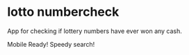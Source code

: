 # lotto numbercheck
App for checking if lottery numbers have ever won any cash.

Mobile Ready!
Speedy search!
